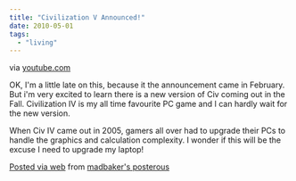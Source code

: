 ```yaml
---
title: "Civilization V Announced!"
date: 2010-05-01
tags:
  - "living"
---
```


via [youtube.com](http://www.youtube.com/watch?v=3sSzRBIkXJM&feature=related)

OK, I'm a little late on this, because it the announcement came in February. But i'm very excited to learn there is a new version of Civ coming out in the Fall. Civilization IV is my all time favourite PC game and I can hardly wait for the new version.

When Civ IV came out in 2005, gamers all over had to upgrade their PCs to handle the graphics and calculation complexity. I wonder if this will be the excuse I need to upgrade my laptop!

[Posted via web](http://posterous.com) from [madbaker's posterous](http://madbaker.posterous.com/civilization-v-announced)
